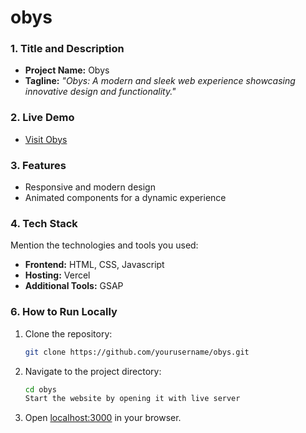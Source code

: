 # obys

### 1. **Title and Description**
- **Project Name:** Obys  
- **Tagline:** _"Obys: A modern and sleek web experience showcasing innovative design and functionality."_  

### 2. **Live Demo**
- [Visit Obys](https://obys-blond.vercel.app/)  

### 3. **Features** 
- Responsive and modern design  
- Animated components for a dynamic experience   

### 4. **Tech Stack**
Mention the technologies and tools you used:  
- **Frontend:** HTML, CSS, Javascript 
- **Hosting:** Vercel  
- **Additional Tools:** GSAP 

### 6. **How to Run Locally**
1. Clone the repository:  
   ```bash
   git clone https://github.com/yourusername/obys.git
   ```  
2. Navigate to the project directory:  
   ```bash
   cd obys
   Start the website by opening it with live server
   ```
3. Open [localhost:3000](http://localhost:3000) in your browser.  

